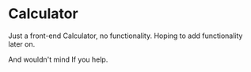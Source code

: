 # Calculator
Just a front-end Calculator, no functionality. 
Hoping to add functionality later on.

And wouldn't mind If you help.
